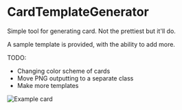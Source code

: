 # CardTemplateGenerator
Simple tool for generating card. Not the prettiest but it'll do.

A sample template is provided, with the ability to add more.

TODO:
- Changing color scheme of cards
- Move PNG outputting to a separate class
- Make more templates

![Example card](https://i.imgur.com/4NlmdIz.png)
